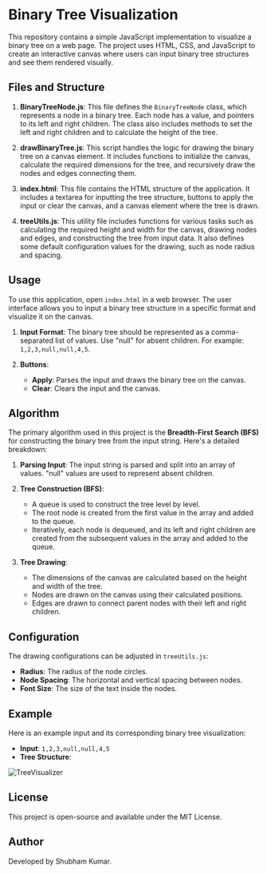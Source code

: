# Binary Tree Visualization

This repository contains a simple JavaScript implementation to visualize a binary tree on a web page. The project uses HTML, CSS, and JavaScript to create an interactive canvas where users can input binary tree structures and see them rendered visually.

## Files and Structure

1. **BinaryTreeNode.js**: This file defines the `BinaryTreeNode` class, which represents a node in a binary tree. Each node has a value, and pointers to its left and right children. The class also includes methods to set the left and right children and to calculate the height of the tree.

2. **drawBinaryTree.js**: This script handles the logic for drawing the binary tree on a canvas element. It includes functions to initialize the canvas, calculate the required dimensions for the tree, and recursively draw the nodes and edges connecting them.

3. **index.html**: This file contains the HTML structure of the application. It includes a textarea for inputting the tree structure, buttons to apply the input or clear the canvas, and a canvas element where the tree is drawn.

4. **treeUtils.js**: This utility file includes functions for various tasks such as calculating the required height and width for the canvas, drawing nodes and edges, and constructing the tree from input data. It also defines some default configuration values for the drawing, such as node radius and spacing.

## Usage

To use this application, open `index.html` in a web browser. The user interface allows you to input a binary tree structure in a specific format and visualize it on the canvas. 

1. **Input Format**: The binary tree should be represented as a comma-separated list of values. Use "null" for absent children. For example: `1,2,3,null,null,4,5`.
   
2. **Buttons**:
   - **Apply**: Parses the input and draws the binary tree on the canvas.
   - **Clear**: Clears the input and the canvas.

## Algorithm

The primary algorithm used in this project is the **Breadth-First Search (BFS)** for constructing the binary tree from the input string. Here's a detailed breakdown:

1. **Parsing Input**: The input string is parsed and split into an array of values. "null" values are used to represent absent children.

2. **Tree Construction (BFS)**:
   - A queue is used to construct the tree level by level.
   - The root node is created from the first value in the array and added to the queue.
   - Iteratively, each node is dequeued, and its left and right children are created from the subsequent values in the array and added to the queue.
   
3. **Tree Drawing**:
   - The dimensions of the canvas are calculated based on the height and width of the tree.
   - Nodes are drawn on the canvas using their calculated positions.
   - Edges are drawn to connect parent nodes with their left and right children.

## Configuration

The drawing configurations can be adjusted in `treeUtils.js`:

- **Radius**: The radius of the node circles.
- **Node Spacing**: The horizontal and vertical spacing between nodes.
- **Font Size**: The size of the text inside the nodes.

## Example

Here is an example input and its corresponding binary tree visualization:

- **Input**: `1,2,3,null,null,4,5`
- **Tree Structure**:

![TreeVisualizer](https://github.com/ErShubham4u/LeetCodeTreeVisualizer/assets/100616631/4d97d02c-e06c-44ef-9de3-7155ea808ab5)



## License

This project is open-source and available under the MIT License.

## Author

Developed by Shubham Kumar.
